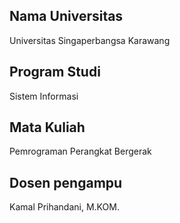 ## Nama Universitas
Universitas Singaperbangsa Karawang

## Program Studi
Sistem Informasi

## Mata Kuliah
Pemrograman Perangkat Bergerak

## Dosen pengampu
Kamal Prihandani, M.KOM.
